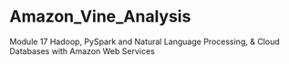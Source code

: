 # Amazon_Vine_Analysis
Module 17 Hadoop, PySpark and Natural Language Processing, &amp; Cloud Databases with Amazon Web Services
